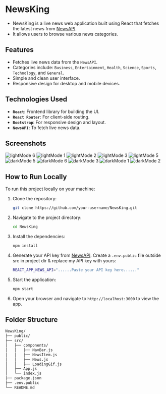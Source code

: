 # NewsKing

- NewsKing is a live news web application built using React that fetches the latest news from [NewsAPI](https://newsapi.org). 
- It allows users to browse various news categories.

## Features

- Fetches live news data from the ```NewsAPI```.
- Categories include: ```Business```, ```Entertainment```, ```Health```, ```Science```, ```Sports```, ```Technology```, and ```General```.
- Simple and clean user interface.
- Responsive design for desktop and mobile devices.

## Technologies Used

- **```React```**: Frontend library for building the UI.
- **```React Router```**: For client-side routing.
- **```Bootstrap```**: For responsive design and layout.
- **```NewsAPI```**: To fetch live news data.

## Screenshots
![lightMode 6](https://github.com/user-attachments/assets/37ac8171-ba3c-43d8-825b-e9c439e1c2d7)
![lightMode 1](https://github.com/user-attachments/assets/a530841d-b48a-4da8-9b6e-ef7bab9b182a)
![lightMode 2](https://github.com/user-attachments/assets/d14227e6-dd0c-43cf-b76c-c471beb07b72)
![lightMode 3](https://github.com/user-attachments/assets/43870f8f-de79-4dfe-a794-2db901320ecf)
![lightMode 5](https://github.com/user-attachments/assets/f01524bc-e783-4208-832f-8bf112a1223e)
![darkMode 5](https://github.com/user-attachments/assets/502e1475-087a-4163-9d66-cc400f6d31d8)
![darkMode 6](https://github.com/user-attachments/assets/df75610a-986b-4769-97b6-64691c24240c)
![darkMode 3](https://github.com/user-attachments/assets/043cde4a-7fa5-4f47-8bff-303185aa2a23)
![darkMode 1](https://github.com/user-attachments/assets/5d0421d9-3403-4f1b-b921-02fe0b783e75)
![darkMode 2](https://github.com/user-attachments/assets/f9ffcb6c-4676-401b-8978-7983a6b2f2ab)



## How to Run Locally

To run this project locally on your machine:

1. Clone the repository:

    ```bash
    git clone https://github.com/your-username/NewsKing.git
    ```

2. Navigate to the project directory:

    ```bash
    cd NewsKing
    ```

3. Install the dependencies:

    ```bash
    npm install
    ```

4. Generate your API key from [NewsAPI](https://newsapi.org). Create a ```.env.public``` file outside src in project dir & replace my API key with yours:

    ```bash
   REACT_APP_NEWS_API="......Paste your API key here......"
    ```

5. Start the application:

    ```bash
    npm start
    ```

6. Open your browser and navigate to `http://localhost:3000` to view the app.

## Folder Structure

```bash
NewsKing/
├── public/
├── src/
│   ├── components/
│   │   ├── NavBar.js
│   │   ├── NewsItem.js
│   │   ├── News.js
│   │   ├── LoadingGif.js
│   ├── App.js
│   └── index.js
├── package.json
├── .env.public
└── README.md
```
